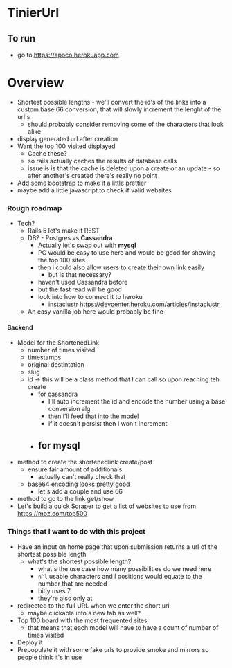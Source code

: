 # TinierUrl
## To run
  - go to https://apoco.herokuapp.com

# Overview
  - Shortest possible lengths - we'll convert the id's of the links into a custom base 66 conversion, that will slowly increment the lenght of the url's
    - should probably consider removing some of the characters that look alike
  - display generated url after creation
  - Want the top 100 visited displayed
    - Cache these?
    - so rails actually caches the results of database calls
    - issue is is that the cache is deleted upon a create or an update - so after another's created there's really no point
  - Add some bootstrap to make it a little prettier
  - maybe add a little javascript to check if valid websites



### Rough roadmap
  - Tech?
    - Rails 5 let's make it REST
    - DB? - Postgres vs **Cassandra**
      - Actually let's swap out with **mysql**
      - PG would be easy to use here and would be good for showing the top 100 sites
      - then i could also allow users to create their own link easily
        - but is that necessary?
      - haven't used Cassandra before  
      - but the fast read will be good
      - look into how to connect it to heroku
        - instaclustr https://devcenter.heroku.com/articles/instaclustr
    - An easy vanilla job here would probably be fine

#### Backend
  - Model for the ShortenedLink
    - number of times visited
    - timestamps
    - original destintation
    - slug
    - id -> this will be a class method that I can call so upon reaching teh create
      - for cassandra
        - I'll auto increment the id and encode the number using a base conversion alg
        - then i'll feed that into the model
        - if it doesn't persist then I won't increment
      - for mysql
        -
  - method to create the shortenedlink create/post
    - ensure fair amount of additionals
      - actually can't really check that
    - base64 encoding looks pretty good
      - let's add a couple and use 66
  - method to go to the link get/show
  - Let's build a quick Scraper to get a list of websites to use from https://moz.com/top500


### Things that I want to do with this project
  - Have an input on home page that upon submission returns a url of the shortest possible length
    * what's the shortest possible length?
      * what's the use case how many possibilities do we need here
      *  `n^l` usable characters and l positions would equate to the number that are needed
      * bitly uses 7
      * they're also only at
  - redirected to the full URL when we enter the short url
    * maybe clickable into a new tab as well?
  - Top 100 board with the most frequented sites
    * that means that each model will have to have a count of number of times visited
  - Deploy it
  - Prepopulate it with some fake urls to provide smoke and mirrors so people think it's in use
